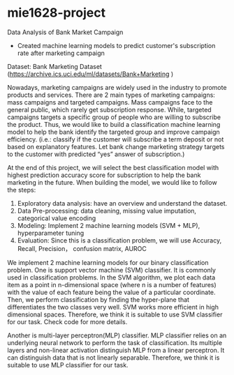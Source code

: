 # mie1628-project
Data Analysis of Bank Market Campaign
- Created machine learning models to predict customer's subscription rate after marketing campaign

Dataset: Bank Marketing Dataset (https://archive.ics.uci.edu/ml/datasets/Bank+Marketing )     

Nowadays, marketing campaigns are widely used in the industry to promote products and services. There are 2 main types of marketing campaigns: mass campaigns and targeted campaigns. Mass campaigns face to the general public, which rarely get subscription response. While, targeted campaigns targets a specific group of people who are willing to subscribe the product. Thus, we would like to build a classification machine learning model to help the bank identify the targeted group and improve campaign efficiency. (i.e.: classify if the customer will subscribe a term deposit or not based on explanatory features. Let bank change marketing strategy targets to the customer with predicted “yes” answer of subscription.)     

At the end of this project, we will select the best classification model with highest prediction accuracy score for subscription to help the bank marketing in the future.
When building the model, we would like to follow the steps:
1. Exploratory data analysis: have an overview and understand the dataset.   
2. Data Pre-processing: data cleaning, missing value imputation, categorical value encoding   
3. Modeling: Implement 2 machine learning models (SVM + MLP), hyperparameter tuning   
4. Evaluation: Since this is a classification problem, we will use Accuracy, Recall, Precision， confusion matrix, AUROC    

We implement 2 machine learning models for our binary classification problem.
One is support vector machine (SVM) classifier. It is commonly used in classification problems. In the SVM
algorithm, we plot each data item as a point in n-dimensional space (where n is a number of features)
with the value of each feature being the value of a particular coordinate. Then, we perform classification
by finding the hyper-plane that differentiates the two classes very well. SVM works more efficient in high
dimensional spaces. Therefore, we think it is suitable to use SVM classifier for our task. Check code for
more details.


Another is multi-layer perceptron(MLP) classifier. MLP classifier relies on an underlying neural network to
perform the task of classification. Its multiple layers and non-linear activation distinguish MLP from a linear
perceptron. It can distinguish data that is not linearly separable. Therefore, we think it is suitable to use MLP
classifier for our task.
